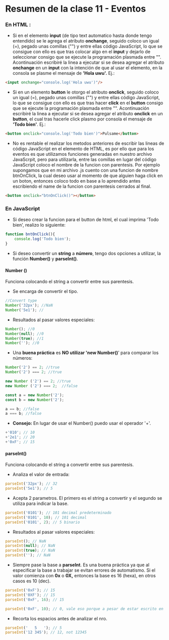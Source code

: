 # Resumen de la clase 11 - Eventos

### En HTML :

- Si en el elemento **input** (de tipo text automatico hasta donde tengo entendido) se le agrega el atributo **onchange**, seguido coloco un igual (=), pegado unas comillas ("") y entre ellas código JavaScript, lo que se consigue con ello es que tras colocar algo en el **input** y dejarlo de seleccionar consigo que se ejecute la programación plasmada entre "". Acontinuación escribiré la linea a ejecutar si se desea agregar el atributo **onchange** en un **input** con la intención de que al usar el elemento, en la consola se plasme el mensaje de **'Hola uwu'.** Ej.:

```html
<input onchange="console.log('Hola uwu')"/>
```

- Si en un elemento **button** le otorgo el atributo **onclick**, seguido coloco un igual (=), pegado unas comillas ("") y entre ellas código JavaScript, lo que se consigue con ello es que tras hacer **click** en el **button** consigo que se ejecute la programación plasmada entre "". Acontinuación escribiré la linea a ejecutar si se desea agregar el atributo **onclick** en un **button**, el cual tras hacerle click plasmo por consola el mensaje de **'Todo bien'**. Ej.:

```html
<button onclick="console.log('Todo bien')">Pulsame</button>
```


- No es rentable el realizar los metodos anteriores de escribir las lineas de código JavaScript en el elemento de HTML, es por ello que para los eventos es que utilizamos funciones generadas en nuestro archivo JavaScrpit, pero para utilizarla, entre las comillas en lugar del código JavaScript coloco el nombre de la funcion con parentesis. Por ejemplo supongamos que en mi archivo .js cuento con una funcion de nombre btnOnClick, la cual deseo usar al momento de que alguien haga click en un boton, entonces coloco todo en base a lo aprendido antes escribiendo el name de la funcion con parentesis cerrados al final.

```html
<button onclick="btnOnClick()"></button>
```



### En JavaScript

- Si deseo crear la funcion para el button de html, el cual imprima 'Todo bien',  realizo lo siguiente:

```javascript
function bntOnClick(){
	console.log('Todo bien');
}
```


- Si deseo convertir un **string** a **número**, tengo dos opciones a utilizar, la función **Number()** y **parseInt()**. 


#### Number ()
Funciona colocando el string a convertir entre sus parentesis. 

- Se encarga de convertir el tipo.

```javascript
//Convert type
Number('32px'); //NaN
Number('5e1'); //
```

- Resultados al pasar valores especiales:

```javascript
Number(); //0
Number(null); //0
Number(true); //1
Number(''); //0
```

- Una **buena práctica** es **NO utilizar 'new Number()**' para comparar los números:

```javascript
Number('2') == 2; //true
Number('2') === 2; //true

new Number ('2') == 2; //true
new Number ('2') === 2;  //false

const a = new Number('2');
const b = new Number('2');

a == b; //false
a === b; //false
```


- **Consejo:** En lugar de usar el Number() puedo usar el operador '+'.

```javascript
+'010'; // 10
+'2e1'; // 20
+'0xF'; // 15
```

#### parseInt()

Funciona colocando el string a convertir entre sus parentesis. 

- Analiza el valor de entrada:

```javascript
parseInt('32px'); // 32
parseInt('5e1'); // 5
```


- Acepta 2 parametros. El primero es el string a convertir y el segundo se utiliza para indicar la base.

```javascript
parseInt('0101'); // 101 decimal predeterminado
parseInt('0101', 10); // 101 decimal
parseInt('0101', 2); // 5 binario
```


- Resultados al pasar valores especiales:

```javascript
parseInt(); // NaN
parseInt(null); // NaN
parseInt(true); // NaN
parseInt(''); // NaN
```


- Siempre pase la base a **parseInt**. Es una buena práctica ya que al especificar la base a trabajar se evitan errores de automatismo. Si el valor comienza con **0x** o **0X,** entonces la base es 16 (hexa), en otros casos es 10 (dec).

```javascript
parseInt('0xF'); // 15
parseInt('0XF'); // 15
parseInt('0xF', 16); // 15

parseInt('0xF', 10); // 0, vale eso porque a pesar de estar escrito en hexa yo aclare la deci 
```


- Recorta los espacios antes de analizar el nro.

```javascript
parseInt('   5   '); // 5
parseInt('12 345'); // 12, not 12345
```